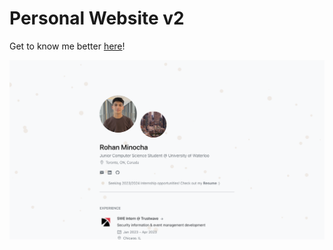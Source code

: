 # Personal Website v2

Get to know me better <a href="https://rohanxminocha.github.io/" target="_blank">here</a>!

<a href="https://rohanxminocha.github.io/" target=”_blank”>
  <img src="https://github.com/rohanxminocha/rohanxminocha.github.io/blob/master/public/imgs/og.png" />
</a>
